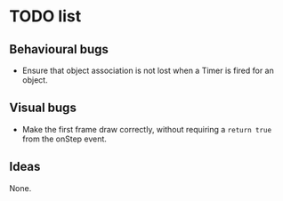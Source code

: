 # TODO list

## Behavioural bugs

* Ensure that object association is not lost when a Timer is fired for an object.

## Visual bugs

* Make the first frame draw correctly, without requiring a `return true` from the onStep event.

## Ideas

None.
